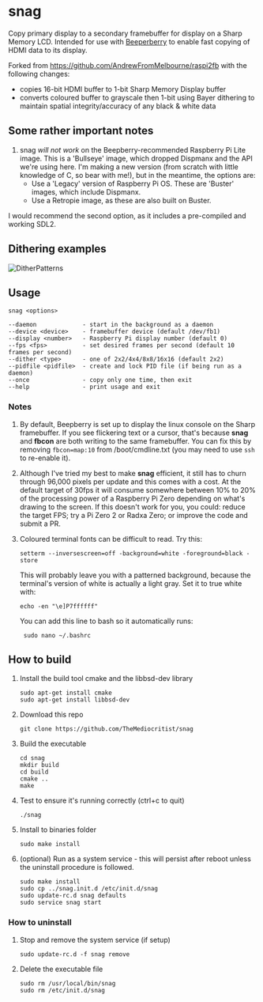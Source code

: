 # snag
Copy primary display to a secondary framebuffer for display on a Sharp Memory LCD. Intended for use with [Beeperberry](https://beepberry.sqfmi.com) to enable fast copying of HDMI data to its display.

Forked from https://github.com/AndrewFromMelbourne/raspi2fb with the following changes:
* copies 16-bit HDMI buffer to 1-bit Sharp Memory Display buffer
* converts coloured buffer to grayscale then 1-bit using Bayer dithering to maintain spatial integrity/accuracy of any black & white data

## Some rather important notes
1. snag _will not work_ on the Beepberry-recommended Raspberry Pi Lite image. This is a 'Bullseye' image, which dropped Dispmanx and the API we're using here. I'm making a new version (from scratch with little knowledge of C, so bear with me!), but in the meantime, the options are:
   * Use a 'Legacy' version of Raspberry Pi OS. These are 'Buster' images, which include Dispmanx.
   * Use a Retropie image, as these are also built on Buster.
     
I would recommend the second option, as it includes a pre-compiled and working SDL2.

## Dithering examples
![DitherPatterns](https://github.com/TheMediocritist/snag/assets/79881777/9cbcde9c-946f-45ee-acaa-2af6b710ca7c)

## Usage

    snag <options>

    --daemon             - start in the background as a daemon
    --device <device>    - framebuffer device (default /dev/fb1)
    --display <number>   - Raspberry Pi display number (default 0)
    --fps <fps>          - set desired frames per second (default 10 frames per second)
    --dither <type>      - one of 2x2/4x4/8x8/16x16 (default 2x2)
    --pidfile <pidfile>  - create and lock PID file (if being run as a daemon)
    --once               - copy only one time, then exit
    --help               - print usage and exit

### Notes
1. By default, Beepberry is set up to display the linux console on the Sharp framebuffer. If you see flickering text or a cursor, that's because **snag** and **fbcon** are both writing to the same framebuffer. You can fix this by removing `fbcon=map:10` from /boot/cmdline.txt (you may need to use `ssh` to re-enable it).
2. Although I've tried my best to make **snag** efficient, it still has to churn through 96,000 pixels per update and this comes with a cost. At the default target of 30fps it will consume somewhere between 10% to 20% of the processing power of a Raspberry Pi Zero depending on what's drawing to the screen. If this doesn't work for you, you could: reduce the target FPS; try a Pi Zero 2 or Radxa Zero; or improve the code and submit a PR.
3. Coloured terminal fonts can be difficult to read. Try this:

    ```setterm --inversescreen=off -background=white -foreground=black -store```
    
   This will probably leave you with a patterned background, because the terminal's version of white is actually a light gray. Set it to true white with:
    
    ```echo -en "\e]P7ffffff"```
    
   You can add this line to bash so it automatically runs:
   
    ``` sudo nano ~/.bashrc```

## How to build

1. Install the build tool cmake and the libbsd-dev library
    ```
    sudo apt-get install cmake
    sudo apt-get install libbsd-dev
    ```
2. Download this repo
    ```
    git clone https://github.com/TheMediocritist/snag
    ```
4. Build the executable
    ```
    cd snag
    mkdir build
    cd build
    cmake ..
    make
    ```
3. Test to ensure it's running correctly (ctrl+c to quit)
    ```
    ./snag
    ```
4. Install to binaries folder
    ```
    sudo make install
    ```
5. (optional) Run as a system service - this will persist after reboot unless the uninstall procedure is followed.
    ```
    sudo make install
    sudo cp ../snag.init.d /etc/init.d/snag
    sudo update-rc.d snag defaults
    sudo service snag start
    ```
### How to uninstall

1. Stop and remove the system service (if setup)
    ```sudo service snag stop
    sudo update-rc.d -f snag remove
    ```
2. Delete the executable file
    ```
    sudo rm /usr/local/bin/snag
    sudo rm /etc/init.d/snag
    ```
